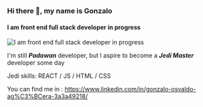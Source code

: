 ### Hi there 👋, my name is Gonzalo
#### I am front end full stack developer in progress
![I am front end full stack developer in progress](https://fontmeme.com/permalink/210804/b78e32dd59010f47fe838864ea6439a8.png)

I'm still ***Padawan*** developer, but I aspire to become a ***Jedi Master*** developer some day

 Jedi skills:   REACT / JS / HTML / CSS

You can find me in : https://www.linkedin.com/in/gonzalo-osvaldo-ag%C3%BCera-3a3a49218/




